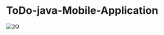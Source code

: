 # ToDo-java-Mobile-Application

![2Q](https://github.com/Bad-ri/ToDo-java-Mobile-Application/assets/74131474/40344e46-799c-44ce-be6e-8e17dfd2b14d)

